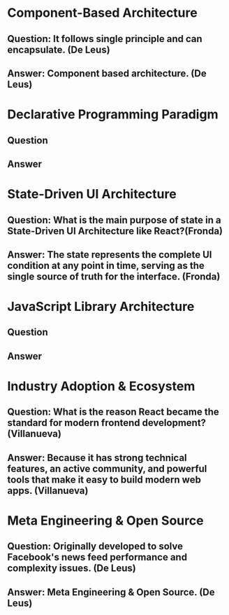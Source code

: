 # Component-Based Architecture

## Question: It follows single principle and can encapsulate. (De Leus)

## Answer: Component based architecture. (De Leus)





# Declarative Programming Paradigm

## Question

## Answer




# State-Driven UI Architecture

## Question: What is the main purpose of state in a State-Driven UI Architecture like React?(Fronda)

## Answer: The state represents the complete UI condition at any point in time, serving as the single source of truth for the interface. (Fronda)




# JavaScript Library Architecture

## Question

## Answer




# Industry Adoption & Ecosystem

## Question: What is the reason React became the standard for modern frontend development? (Villanueva)

## Answer: Because it has strong technical features, an active community, and powerful tools that make it easy to build modern web apps. (Villanueva)




# Meta Engineering & Open Source

## Question: Originally developed to solve Facebook's news feed performance and complexity issues. (De Leus)

## Answer: Meta Engineering & Open Source. (De Leus)


